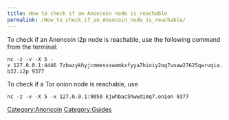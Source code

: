 ```yaml
---
title: How to check if an Anoncoin node is reachable
permalink: /How_to_check_if_an_Anoncoin_node_is_reachable/
---
```


To check if an Anoncoin i2p node is reachable, use the following command from the terminal:

`nc -z -v -X 5 -x 127.0.0.1:4446 7zbwzykhyjcmmessswamkxfyya7hioiy2oq7voaw27625qwruqia.b32.i2p 9377`

To check if a Tor onion node is reachable, use

`nc -z -v -X 5 -x 127.0.0.1:9050 kjwhbac5hwwdimq7.onion 9377`

[Category:Anoncoin](/Category:Anoncoin "wikilink") [Category:Guides](/Category:Guides "wikilink")